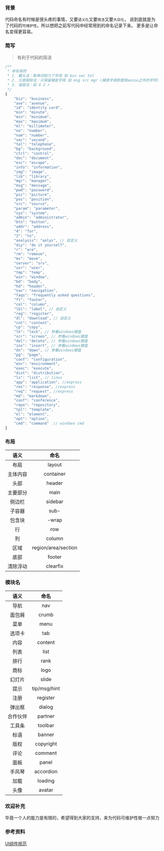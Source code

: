 ### 背景
代码命名有时候是很头疼的事情，又要`语义化`又要`简洁`又要`大众化`，
说到底就是为了代码的`可维护性`，所以想把之前写代码中经常用到的命名记录下来。
更多是让命名变得更容易。

### 简写

> 有利于代码的简洁

```javascript
/**
 * 命名规则
 * 1. 截头法：取单词前几个字母 如 min sec tel
 * 2. 元音剔除法：只保留辅音字母 如 msg src mgr (辅音字母即是除aeiou之外的字符)
 * 3. 谐音法：如 4 2 r
 */
{
	"biz": "business",
	"ave": "avenue",
	"id": "identity card",
	"min": "minute",
	"min": "minimum",
	"max": "maximum",
	"ml": "millimeter",
	"no": "number",
	"num": "number",
	"sec": "second",
	"tel": "telephone",
	"bg": "background",
	"ctrl": "control",
	"doc": "document",
	"esc": "escape",
	"info": "information",
	"img": "image",
	"lib": "library",
	"mgr": "manager",
	"msg": "message",
	"pwd": "password",
	"pic": "picture",
	"pos": "position",
	"src": "source",
	"param": "parameter",
	"sys": "system",
	"admin": "administrator",
	"btn": "button",
	"addr": "address",
	"4": "for",
	"2": "to",
	"analysis": "anlys", // 自定义
	"diy": "do it yourself",
	"r": "are",
	"rm": "remove",
	"mv": "move",
	"server": "srv",
	"usr": "user",
	"tmp": "temp",
	"win": "window",
	"bd": "body",
	"hd": "header",
	"nav": "navigation",
	"faqs": "frequently asked questions",
	"ft": "footer",
	"col": "column",
	"lbl": "label", // 自定义
	"reg": "register",
	"dl": "download", // 自定义
	"cnt": "content",
	"cp": "copy",
	"lk": "lock", // 参看windows键盘
	"scr": "screen", // 参看windows键盘
	"del": "delete", // 参看windows键盘
	"ins": "insert", // 参看windows键盘
	"dn": "down", // 参看windows键盘
	"pg": "page",
	"conf": "configuration",
	"env": "environment",
	"exec": "execute",
	"dist": "distribution",
	"ls": "list", // linux
	"app": "application", //express
	"res": "response", //express
	"req": "request", //express
	"md": "markdown",
	"conf": "conference",
	"repo": "repository",
	"tpl": "template",
	"el": "element",
	"opt": "option",
	"cmd": "command"  // windows cmd
}
```

### 布局

| 语义 | 命名 |
| :--: | :--: |
|布局|layout|
|主体内容|container|
|头部|header|
|主要部分|main|
|侧边栏|sidebar|
|子容器|sub-|
|包含块|-wrap|
|行|row|
|列|column|
|区域|region/area/section|
|底部|footer|
|清除浮动|clearfix|


### 模块名

| 语义 | 命名 |
| :--: | :--: |
|导航|nav|
|面包屑|crumb|
|菜单|menu|
|选项卡|tab|
|内容|content|
|列表|list|
|排行|rank|
|商标|logo|
|幻灯片|slide|
|提示|tip/msg/hint|
|注册|register|
|弹出框|dialog|
|合作伙伴|partner|
|工具条|toolbar|
|标语|banner|
|版权|copyright|
|评论|comment|
|面板|panel|
|手风琴|accordion|
|加载|loading|
|头像|avatar|



### 欢迎补充
毕竟一个人的能力是有限的，希望得到大家的支持，来为代码可维护性做一点努力


### 参考资料
[UI组件规范](http://huixisheng.github.io/fed/docs/ui-coding-style.html)
